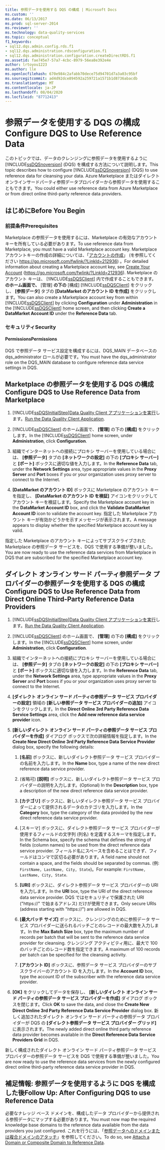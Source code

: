 ```yaml
---
title: 参照データを使用する DQS の構成 | Microsoft Docs
ms.custom: ''
ms.date: 06/13/2017
ms.prod: sql-server-2014
ms.reviewer: ''
ms.technology: data-quality-services
ms.topic: conceptual
f1_keywords:
- sql12.dqs.admin.config.rds.f1
- sql12.dqs.administration.rdsconfiguration.f1
- sql12.dqs.administration.configuration.createDirectRDS.f1
ms.assetid: fae745e7-57a7-4cbc-8979-56ea8e392e4e
author: lrtoyou1223
ms.author: lle
ms.openlocfilehash: 670e984c2afabb70dece75d94701d7a3a03c95bf
ms.sourcegitcommit: ad4d92dce894592a259721a1571b1d8736abacdb
ms.translationtype: MT
ms.contentlocale: ja-JP
ms.lasthandoff: 08/04/2020
ms.locfileid: "87712413"
---
```

# <a name="configure-dqs-to-use-reference-data"></a><span data-ttu-id="a7a08-102">参照データを使用する DQS の構成</span><span class="sxs-lookup"><span data-stu-id="a7a08-102">Configure DQS to Use Reference Data</span></span>
  <span data-ttu-id="a7a08-103">このトピックでは、データのクレンジングに参照データを使用するように [!INCLUDE[ssDQSnoversion](../includes/ssdqsnoversion-md.md)] (DQS) を構成する方法について説明します。</span><span class="sxs-lookup"><span data-stu-id="a7a08-103">This topic describes how to configure [!INCLUDE[ssDQSnoversion](../includes/ssdqsnoversion-md.md)] (DQS) to use reference data for cleansing your data.</span></span> <span data-ttu-id="a7a08-104">Azure Marketplace またはダイレクトオンラインサードパーティ参照データプロバイダーから参照データを使用することもできます。</span><span class="sxs-lookup"><span data-stu-id="a7a08-104">You could either use reference data from Azure Marketplace or from direct online third-party reference data providers.</span></span>  
  
## <a name="before-you-begin"></a><span data-ttu-id="a7a08-105">はじめに</span><span class="sxs-lookup"><span data-stu-id="a7a08-105">Before You Begin</span></span>  
  
###  <a name="prerequisites"></a><a name="Prerequisites"></a> <span data-ttu-id="a7a08-106">前提条件</span><span class="sxs-lookup"><span data-stu-id="a7a08-106">Prerequisites</span></span>  
 <span data-ttu-id="a7a08-107">Marketplace の参照データを使用するには、Marketplace の有効なアカウント キーを所有している必要があります。</span><span class="sxs-lookup"><span data-stu-id="a7a08-107">To use reference data from Marketplace, you must have a valid Marketplace account key.</span></span> <span data-ttu-id="a7a08-108">Marketplace アカウントキーの作成の詳細については、「[アカウントの作成](https://go.microsoft.com/fwlink/?LinkId=212936)」 (を参照してください https://go.microsoft.com/fwlink/?LinkId=212936) 。</span><span class="sxs-lookup"><span data-stu-id="a7a08-108">For detailed information about creating a Marketplace account key, see [Create Your Account](https://go.microsoft.com/fwlink/?LinkId=212936) (https://go.microsoft.com/fwlink/?LinkId=212936).</span></span> <span data-ttu-id="a7a08-109">Marketplace のアカウント キーは、 [!INCLUDE[ssDQSClient](../includes/ssdqsclient-md.md)] 内で作成することもできます。 **のホーム画面で、** [管理] **の下の** [構成] [!INCLUDE[ssDQSClient](../includes/ssdqsclient-md.md)] をクリックし、 **[参照データ]** タブの **[DataMarket のアカウント ID を作成]** をクリックします。</span><span class="sxs-lookup"><span data-stu-id="a7a08-109">You can also create a Marketplace account key from within [!INCLUDE[ssDQSClient](../includes/ssdqsclient-md.md)] by clicking **Configuration** under **Administration** in the [!INCLUDE[ssDQSClient](../includes/ssdqsclient-md.md)] home screen, and then clicking **Create a DataMarket Account ID** under the **Reference Data** tab.</span></span>  
  
###  <a name="security"></a><a name="Security"></a> <span data-ttu-id="a7a08-110">セキュリティ</span><span class="sxs-lookup"><span data-stu-id="a7a08-110">Security</span></span>  
  
####  <a name="permissions"></a><a name="Permissions"></a> <span data-ttu-id="a7a08-111">Permissions</span><span class="sxs-lookup"><span data-stu-id="a7a08-111">Permissions</span></span>  
 <span data-ttu-id="a7a08-112">DQS で参照データ サービス設定を構成するには、DQS_MAIN データベースの dqs_administrator ロールが必要です。</span><span class="sxs-lookup"><span data-stu-id="a7a08-112">You must have the dqs_administrator role on the DQS_MAIN database to configure reference data service settings in DQS.</span></span>  
  
##  <a name="configure-dqs-to-use-reference-data-from-marketplace"></a><a name="Marketplace"></a> <span data-ttu-id="a7a08-113">Marketplace の参照データを使用する DQS の構成</span><span class="sxs-lookup"><span data-stu-id="a7a08-113">Configure DQS to Use Reference Data from Marketplace</span></span>  
  
1.  [!INCLUDE[ssDQSInitialStep](../includes/ssdqsinitialstep-md.md)]<span data-ttu-id="a7a08-114">[Data Quality Client アプリケーションを実行](../../2014/data-quality-services/run-the-data-quality-client-application.md)します。</span><span class="sxs-lookup"><span data-stu-id="a7a08-114">[Run the Data Quality Client Application](../../2014/data-quality-services/run-the-data-quality-client-application.md).</span></span>  
  
2.  <span data-ttu-id="a7a08-115">[!INCLUDE[ssDQSClient](../includes/ssdqsclient-md.md)] のホーム画面で、 **[管理]** の下の **[構成]** をクリックします。</span><span class="sxs-lookup"><span data-stu-id="a7a08-115">In the [!INCLUDE[ssDQSClient](../includes/ssdqsclient-md.md)] home screen, under **Administration**, click **Configuration**.</span></span>  
  
3.  <span data-ttu-id="a7a08-116">組織でインターネットへの接続にプロキシ サーバーを使用している場合には、 **[参照データ]** タブの **[ネットワークの設定]** の下の **[プロキシ サーバー]** と **[ポート]** ボックスに適切な値を入力します。</span><span class="sxs-lookup"><span data-stu-id="a7a08-116">In the **Reference Data** tab, under the **Network Settings** area, type appropriate values in the **Proxy Server** and **Port** boxes if you or your organization uses proxy server to connect to the Internet.</span></span>  
  
4.  <span data-ttu-id="a7a08-117">**[DataMarket のアカウント ID]** ボックスに Marketplace のアカウント キーを指定し、 **[DataMarket のアカウント ID を検証]** アイコンをクリックしてアカウント キーを検証します。</span><span class="sxs-lookup"><span data-stu-id="a7a08-117">Specify the Marketplace account key in the **DataMarket Account ID** box, and click the **Validate DataMarket Account ID** icon to validate the account key.</span></span> <span data-ttu-id="a7a08-118">指定した Marketplace アカウント キーが有効かどうかを示すメッセージが表示されます。</span><span class="sxs-lookup"><span data-stu-id="a7a08-118">A message appears to display whether the specified Marketplace account key is valid.</span></span>  
  
 <span data-ttu-id="a7a08-119">指定した Marketplace のアカウント キーによってサブスクライブされた Marketplace の参照データ サービスを、DQS で使用する準備が整いました。</span><span class="sxs-lookup"><span data-stu-id="a7a08-119">You are now ready to use the reference data services from Marketplace in DQS that are subscribed for the specified Marketplace account key.</span></span>  
  
##  <a name="configure-dqs-to-use-reference-data-from-direct-online-third-party-reference-data-providers"></a><a name="ThirdParty"></a> <span data-ttu-id="a7a08-120">ダイレクト オンライン サード パーティ参照データ プロバイダーの参照データを使用する DQS の構成</span><span class="sxs-lookup"><span data-stu-id="a7a08-120">Configure DQS to Use Reference Data from Direct Online Third-Party Reference Data Providers</span></span>  
  
1.  [!INCLUDE[ssDQSInitialStep](../includes/ssdqsinitialstep-md.md)]<span data-ttu-id="a7a08-121">[Data Quality Client アプリケーションを実行](../../2014/data-quality-services/run-the-data-quality-client-application.md)します。</span><span class="sxs-lookup"><span data-stu-id="a7a08-121">[Run the Data Quality Client Application](../../2014/data-quality-services/run-the-data-quality-client-application.md).</span></span>  
  
2.  <span data-ttu-id="a7a08-122">[!INCLUDE[ssDQSClient](../includes/ssdqsclient-md.md)] のホーム画面で、 **[管理]** の下の **[構成]** をクリックします。</span><span class="sxs-lookup"><span data-stu-id="a7a08-122">In the [!INCLUDE[ssDQSClient](../includes/ssdqsclient-md.md)] home screen, under **Administration**, click **Configuration**.</span></span>  
  
3.  <span data-ttu-id="a7a08-123">組織でインターネットへの接続にプロキシ サーバーを使用している場合には、 **[参照データ]** タブの **[ネットワークの設定]** の下の **[プロキシ サーバー]** と **[ポート]** ボックスに適切な値を入力します。</span><span class="sxs-lookup"><span data-stu-id="a7a08-123">In the **Reference Data** tab, under the **Network Settings** area, type appropriate values in the **Proxy Server** and **Port** boxes if you or your organization uses proxy server to connect to the Internet.</span></span>  
  
4.  <span data-ttu-id="a7a08-124">**[ダイレクト オンライン サード パーティの参照データ サービス プロバイダーの設定]** 領域の **[新しい参照データ サービス プロバイダーの追加]** アイコンをクリックします。</span><span class="sxs-lookup"><span data-stu-id="a7a08-124">In the **Direct Online 3rd Party Reference Data Service Settings** area, click the **Add new reference data service provider** icon.</span></span>  
  
5.  <span data-ttu-id="a7a08-125">**[新しいダイレクト オンライン サード パーティの参照データ サービス プロバイダーを作成]** ダイアログ ボックスで次の詳細情報を指定します。</span><span class="sxs-lookup"><span data-stu-id="a7a08-125">In the **Create New Direct Online 3rd Party Reference Data Service Provider** dialog box, specify the following details:</span></span>  
  
    1.  <span data-ttu-id="a7a08-126">**[名前]** ボックスに、新しいダイレクト参照データ サービス プロバイダーの名前を入力します。</span><span class="sxs-lookup"><span data-stu-id="a7a08-126">In the **Name** box, type a name of the new direct reference data service provider.</span></span>  
  
    2.  <span data-ttu-id="a7a08-127">(省略可) **[説明]** ボックスに、新しいダイレクト参照データ サービス プロバイダーの説明を入力します。</span><span class="sxs-lookup"><span data-stu-id="a7a08-127">(Optional) In the **Description** box, type a description of the new direct reference data service provider.</span></span>  
  
    3.  <span data-ttu-id="a7a08-128">**[カテゴリ]** ボックスに、新しいダイレクト参照データ サービス プロバイダーによって提供されるデータのカテゴリを入力します。</span><span class="sxs-lookup"><span data-stu-id="a7a08-128">In the **Category** box, type the category of the data provided by the new direct reference data service provider.</span></span>  
  
    4.  <span data-ttu-id="a7a08-129">[スキーマ] ボックスに、ダイレクト参照データ サービス プロバイダーが使用するフィールドの文字列 (列名) を定義するスキーマを指定します。</span><span class="sxs-lookup"><span data-stu-id="a7a08-129">In the Schema box, specify the schema that defines the string of fields (column names) to be used from the direct reference data service provider.</span></span> <span data-ttu-id="a7a08-130">フィールド名にスペースを含めることはできず、フィールドはコンマで区切る必要があります。</span><span class="sxs-lookup"><span data-stu-id="a7a08-130">A field name should not contain a space, and the fields should be separated by commas.</span></span> <span data-ttu-id="a7a08-131">(例: `FirstName, LastName, City, State`)。</span><span class="sxs-lookup"><span data-stu-id="a7a08-131">For example: `FirstName, LastName, City, State`.</span></span>  
  
    5.  <span data-ttu-id="a7a08-132">**[URI]** ボックスに、ダイレクト参照データ サービス プロバイダーの URI を入力します。</span><span class="sxs-lookup"><span data-stu-id="a7a08-132">In the **URI** box, type the URI of the direct reference data service provider.</span></span> <span data-ttu-id="a7a08-133">DQS ではセキュリティで保護された URI ("https://" で始まるアドレス) だけが使用できます。</span><span class="sxs-lookup"><span data-stu-id="a7a08-133">Only secure URIs (address starting with "https://") are allowed in DQS.</span></span>  
  
    6.  <span data-ttu-id="a7a08-134">**[最大バッチ サイズ]** ボックスに、クレンジングのために参照データ サービス プロバイダーに送られるバッチごとのレコードの最大数を入力します。</span><span class="sxs-lookup"><span data-stu-id="a7a08-134">In the **Max Batch Size** box, type the maximum number of records per batch that will be sent to the reference data service provider for cleansing.</span></span> <span data-ttu-id="a7a08-135">クレンジング アクティビティ用に、最大で 100 のバッチごとのレコード数を指定できます。</span><span class="sxs-lookup"><span data-stu-id="a7a08-135">A maximum of 100 records per batch can be specified for the cleansing activity.</span></span>  
  
    7.  <span data-ttu-id="a7a08-136">**[アカウント ID]** ボックスに、参照データ サービス プロバイダーのサブスクライバーのアカウント ID を入力します。</span><span class="sxs-lookup"><span data-stu-id="a7a08-136">In the **Account ID** box, type the account ID of the subscriber with the reference data service provider.</span></span>  
  
6.  <span data-ttu-id="a7a08-137">**[OK]** をクリックしてデータを保存し、 **[新しいダイレクト オンライン サード パーティの参照データ サービス プロバイダーを作成]** ダイアログ ボックスを閉じます。</span><span class="sxs-lookup"><span data-stu-id="a7a08-137">Click **OK** to save the data, and close the **Create New Direct Online 3rd Party Reference Data Service Provider** dialog box.</span></span> <span data-ttu-id="a7a08-138">新しく追加されたダイレクト オンライン サード パーティの参照データ プロバイダーが DQS の **[ダイレクト参照データ サービス プロバイダー グリッド]** に表示されます。</span><span class="sxs-lookup"><span data-stu-id="a7a08-138">The newly added direct online third party reference data provider becomes available in the **Direct Reference Data Service Providers Grid** in DQS.</span></span>  
  
 <span data-ttu-id="a7a08-139">新しく構成されたダイレクト オンライン サード パーティ参照データ サービス プロバイダーの参照データ サービスを DQS で使用する準備が整いました。</span><span class="sxs-lookup"><span data-stu-id="a7a08-139">You are now ready to use the reference data services from the newly configured direct online third-party reference data service provider in DQS.</span></span>  
  
##  <a name="follow-up-after-configuring-dqs-to-use-reference-data"></a><a name="FollowUp"></a><span data-ttu-id="a7a08-140">補足情報: 参照データを使用するように DQS を構成した後</span><span class="sxs-lookup"><span data-stu-id="a7a08-140">Follow Up: After Configuring DQS to use Reference Data</span></span>  
 <span data-ttu-id="a7a08-141">必要なナレッジ ベース ドメインを、構成したデータ プロバイダーから提供される参照データにマップする必要があります。</span><span class="sxs-lookup"><span data-stu-id="a7a08-141">You must now map the required knowledge base domains to the reference data available from the data providers you just configured.</span></span> <span data-ttu-id="a7a08-142">これを行うには、「[参照データへのドメインまたは複合ドメインのアタッチ](../../2014/data-quality-services/attach-a-domain-or-composite-domain-to-reference-data.md)」を参照してください。</span><span class="sxs-lookup"><span data-stu-id="a7a08-142">To do so, see [Attach a Domain or Composite Domain to Reference Data](../../2014/data-quality-services/attach-a-domain-or-composite-domain-to-reference-data.md).</span></span>  
  
  
